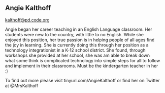 ## Angie Kalthoff

[kalthoff@pd.code.org](mailto:kalthoff@pd.code.org)

Angie began her career teaching in an English Language classroom. Her students were new to the country, with little to no English. While she enjoyed this position, her true passion is in helping people of all ages find the joy in learning. She is currently doing this through her position as a technology integrationist in a K-12 school district. She found, through workshops she provided at her school, she was am able to break down what some think is complicated technology into simple steps for all to follow and implement in their classrooms. Must be the kindergarten teacher in her :) 

To find out more please visit tinyurl.com/AngieKalthoff or find her on Twitter at @MrsKalthoff 